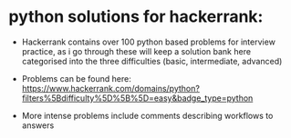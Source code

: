 # python solutions for hackerrank:

- Hackerrank contains over 100 python based problems for interview practice, as i go through these will keep a solution bank here categorised into the three difficulties (basic, intermediate, advanced)

- Problems can be found here: https://www.hackerrank.com/domains/python?filters%5Bdifficulty%5D%5B%5D=easy&badge_type=python

- More intense problems include comments describing workflows to answers
